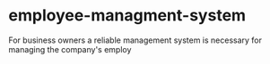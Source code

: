 # employee-managment-system

For business owners a reliable management system is necessary for managing the company's employ 